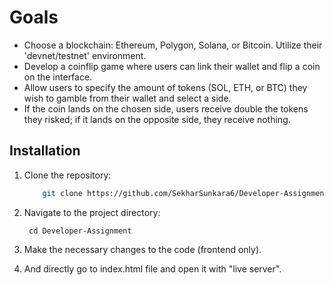 # Goals
- Choose a blockchain: Ethereum, Polygon, Solana, or Bitcoin. Utilize their 'devnet/testnet' environment.
- Develop a coinflip game where users can link their wallet and flip a coin on the interface.
- Allow users to specify the amount of tokens (SOL, ETH, or BTC) they wish to gamble from their wallet and select a side.
- If the coin lands on the chosen side, users receive double the tokens they risked; if it lands on the opposite side, they receive nothing.
  
## Installation
1. Clone the repository:
    ```bash
        git clone https://github.com/SekharSunkara6/Developer-Assignment.git
     ```
2. Navigate to the project directory:
      ```
       cd Developer-Assignment 
      ```
3. Make the necessary changes to the code (frontend only).
   
4. And directly go to index.html file and open it with "live server".
